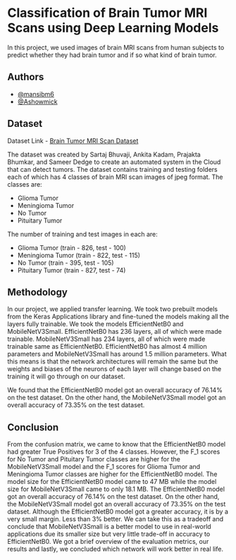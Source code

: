 
# Classification of Brain Tumor MRI Scans using Deep Learning Models

In this project, we used images of brain MRI scans from human subjects to predict whether they had brain tumor and if so what kind of brain tumor.


## Authors

- [@mansibm6](https://www.github.com/mansibm6)
- [@Ashowmick](https://github.com/Ashowmick)


## Dataset

Dataset Link - [Brain Tumor MRI Scan Dataset](https://www.kaggle.com/sartajbhuvaji/brain-tumor-classification-mri)

The dataset was created by Sartaj Bhuvaji, Ankita Kadam, Prajakta Bhumkar, and Sameer Dedge to create an automated system in the Cloud that can detect tumors.
The dataset contains training and testing folders each of which has 4 classes of brain MRI scan images of jpeg format. The classes are:
- Glioma Tumor
- Meningioma Tumor
- No Tumor 
- Pituitary Tumor

The number of training and test images in each are:
- Glioma Tumor (train - 826, test - 100)
- Meningioma Tumor (train - 822, test -	115)
- No Tumor	(train - 395, test - 105)
- Pituitary Tumor	(train - 827, test - 74)


## Methodology

In our project, we applied transfer learning. We took two prebuilt models from the Keras Applications library and fine-tuned the models making all the layers fully trainable. We took the models EfficientNetB0 and MobileNetV3Small. EfficientNetB0 has 236 layers, all of which were made trainable. MobileNetV3Small has 234 layers, all of which were made trainable same as EfficientNetB0. EfficientNetB0 has almost 4 million parameters and MobileNetV3Small has around 1.5 million parameters. What this means is that the network architectures will remain the same but the weights and biases of the neurons of each layer will change based on the training it will go through on our dataset. 

We found that the EfficientNetB0 model got an overall accuracy of 76.14% on the test dataset. On the other hand, the MobileNetV3Small model got an overall accuracy of 73.35% on the test dataset.
## Conclusion

From the confusion matrix, we came to know that the EfficientNetB0 model had greater True Positives for 3 of the 4 classes. However, the F_1 scores for No Tumor and Pituitary Tumor classes are higher for the MobileNetV3Small model and the F_1 scores for Glioma Tumor and Meningioma Tumor classes are higher for the EfficientNetB0 model. The model size for the EfficientNetB0 model came to 47 MB while the model size for MobileNetV3Small came to only 18.1 MB. The EfficientNetB0 model got an overall accuracy of 76.14% on the test dataset. On the other hand, the MobileNetV3Small model got an overall accuracy of 73.35% on the test dataset. Although the EfficientNetB0 model got a greater accuracy, it is by a very small margin. Less than 3% better. We can take this as a tradeoff and conclude that MobileNetV3Small is a better model to use in real-world applications due its smaller size but very little trade-off in accuracy to EfficientNetB0. 
We got a brief overview of the evaluation metrics, our results and lastly, we concluded which network will work better in real life.
